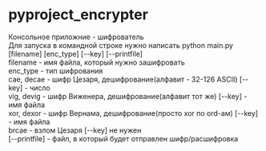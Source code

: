 # pyproject_encrypter
Консольное приложние - шифрователь  
Для запуска в командной строке нужно написать python main.py [filename] [enc_type] [--key] [--printfile]    
filename - имя файла, который нужно зашифровать  
enc_type - тип шифрования  
cae, decae - шифр Цезаря, дешифрование(алфавит - 32-126 ASCII) [--key] - число  
vig, devig - шифр Виженера, дешифрование(алфавит тот же) [--key] - имя файла  
xor, dexor - шифр Вернама, дешифрование(просто xor по ord-ам) [--key] - имя файла  
brcae - взлом Цезаря [--key] не нужен  
[--printfile] - файл, в который будет отправлен шифр/расшифровка  
